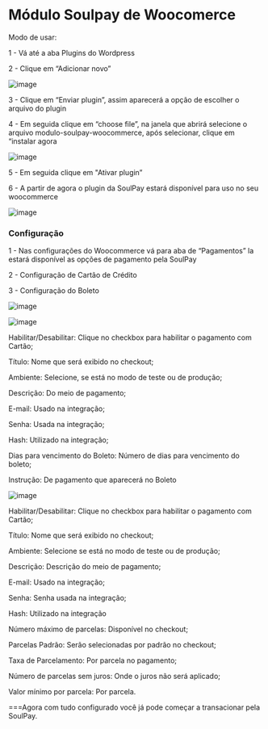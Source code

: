 # Módulo Soulpay de Woocomerce

Modo de usar:

1 - Vá até a aba Plugins do Wordpress 

2 - Clique em “Adicionar novo”  

![image](https://user-images.githubusercontent.com/59617774/118145668-36e7ac00-b3e4-11eb-88f7-6f6c9fad96fe.png)

3 - Clique em “Enviar plugin”, assim aparecerá a opção de escolher o arquivo do plugin

4 - Em seguida clique em “choose file”, na janela que abrirá selecione o arquivo modulo-soulpay-woocommerce, após selecionar, clique em “instalar agora

![image](https://user-images.githubusercontent.com/59617774/118145579-1e779180-b3e4-11eb-9827-1bbda220b187.png)

5 - Em seguida clique em "Ativar plugin”

6 - A partir de agora o plugin da SoulPay estará disponível para uso no seu woocommerce 

![image](https://user-images.githubusercontent.com/59617774/118146007-904fdb00-b3e4-11eb-8546-baf04b9b02fe.png)



### Configuração

1 - Nas configurações do Woocommerce vá para aba de “Pagamentos” la estará disponível as opções de pagamento pela SoulPay

2 - Configuração de Cartão de Crédito

3 - Configuração do Boleto

![image](https://user-images.githubusercontent.com/59617774/118146668-369be080-b3e5-11eb-8b56-7b49359ab90c.png)


![image](https://user-images.githubusercontent.com/59617774/118146239-c5f4c400-b3e4-11eb-8e82-fa16f3d166e7.png)

Habilitar/Desabilitar: Clique no checkbox para habilitar o pagamento com Cartão;

Título: Nome que será exibido no checkout;

Ambiente: Selecione, se está no modo de teste ou de produção;

Descrição: Do meio de pagamento;

E-mail: Usado na integração;

Senha: Usada na integração;

Hash: Utilizado na integração;

Dias para vencimento do Boleto: Número de dias para vencimento do boleto;

Instrução: De pagamento que aparecerá no Boleto

![image](https://user-images.githubusercontent.com/59617774/118146784-53381880-b3e5-11eb-8b87-a87a7cc0ec1f.png)

Habilitar/Desabilitar: Clique no checkbox para habilitar o pagamento com Cartão;

Título: Nome que será exibido no checkout;

Ambiente: Selecione se está no modo de teste ou de produção;

Descrição: Descrição do meio de pagamento;

E-mail: Usado na integração;

Senha: Senha usada na integração;

Hash: Utilizado na integração

Número máximo de parcelas: Disponível no checkout;

Parcelas Padrão: Serão selecionadas por padrão no checkout;

Taxa de Parcelamento: Por parcela no pagamento;

Número de parcelas sem juros: Onde o juros não será aplicado;

Valor mínimo por parcela: Por parcela.

===Agora com tudo configurado você já pode começar a transacionar pela SoulPay.
